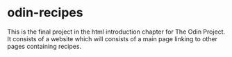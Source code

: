 # odin-recipes
This is the final project in the html introduction chapter for The Odin Project. 
It consists of a website which will consists of a main page linking to other pages containing recipes.